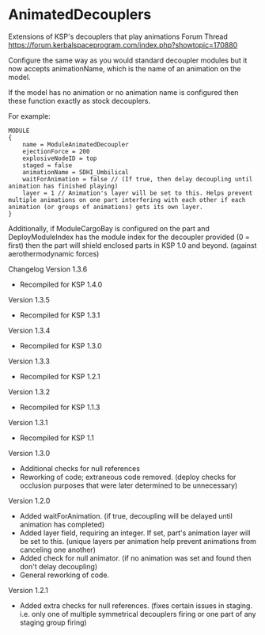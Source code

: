 AnimatedDecouplers
==================
Extensions of KSP's decouplers that play animations
Forum Thread
https://forum.kerbalspaceprogram.com/index.php?showtopic=170880

Configure the same way as you would standard decoupler modules but it now accepts animationName, which is the name of an animation on the model.

If the model has no animation or no animation name is configured then these function exactly as stock decouplers.

For example:

	MODULE
	{
	    name = ModuleAnimatedDecoupler
	    ejectionForce = 200
	    explosiveNodeID = top
	    staged = false
	    animationName = SDHI_Umbilical
		waitForAnimation = false // (If true, then delay decoupling until animation has finished playing)
		layer = 1 // Animation's layer will be set to this. Helps prevent multiple animations on one part interfering with each other if each animation (or groups of animations) gets its own layer.
	}
	
Additionally, if ModuleCargoBay is configured on the part and DeployModuleIndex has the module index for the decoupler provided (0 = first) then the part will shield enclosed parts in KSP 1.0 and beyond. (against aerothermodynamic forces)


Changelog
Version 1.3.6
* Recompiled for KSP 1.4.0

Version 1.3.5
* Recompiled for KSP 1.3.1

Version 1.3.4
* Recompiled for KSP 1.3.0

Version 1.3.3
* Recompiled for KSP 1.2.1

Version 1.3.2
* Recompiled for KSP 1.1.3

Version 1.3.1
* Recompiled for KSP 1.1

Version 1.3.0
* Additional checks for null references
* Reworking of code; extraneous code removed. (deploy checks for occlusion purposes that were later determined to be unnecessary)

Version 1.2.0

* Added waitForAnimation. (if true, decoupling will be delayed until animation has completed)
* Added layer field, requiring an integer. If set, part's animation layer will be set to this. (unique layers per animation help prevent animations from canceling one another)
* Added check for null animator. (if no animation was set and found then don't delay decoupling)
* General reworking of code.

Version 1.2.1

* Added extra checks for null references. (fixes certain issues in staging. i.e. only one of multiple symmetrical decouplers firing or one part of any staging group firing)
